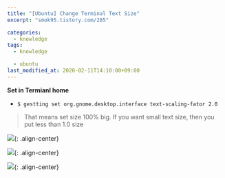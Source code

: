 ```yaml
---
title: "[Ubuntu] Change Terminal Text Size"
excerpt: "smok95.tistory.com/285"

categories:
  - knowledge
tags:
  - knowledge

  - ubuntu
last_modified_at: 2020-02-11T14:10:00+09:00
---
```


**Set in Termianl home**  
  - `$ gestting set org.gnome.desktop.interface text-scaling-fator 2.0`  

  > That means set size 100% big. If you want small text size, then you put less than 1.0 size  


![](https://eliotjang.github.io/assets/images/ubuntu/size-1.png){: .align-center}  

![](https://eliotjang.github.io/assets/images/ubuntu/size-2.png){: .align-center}  

![](https://eliotjang.github.io/assets/images/ubuntu/size-3.png){: .align-center}  
